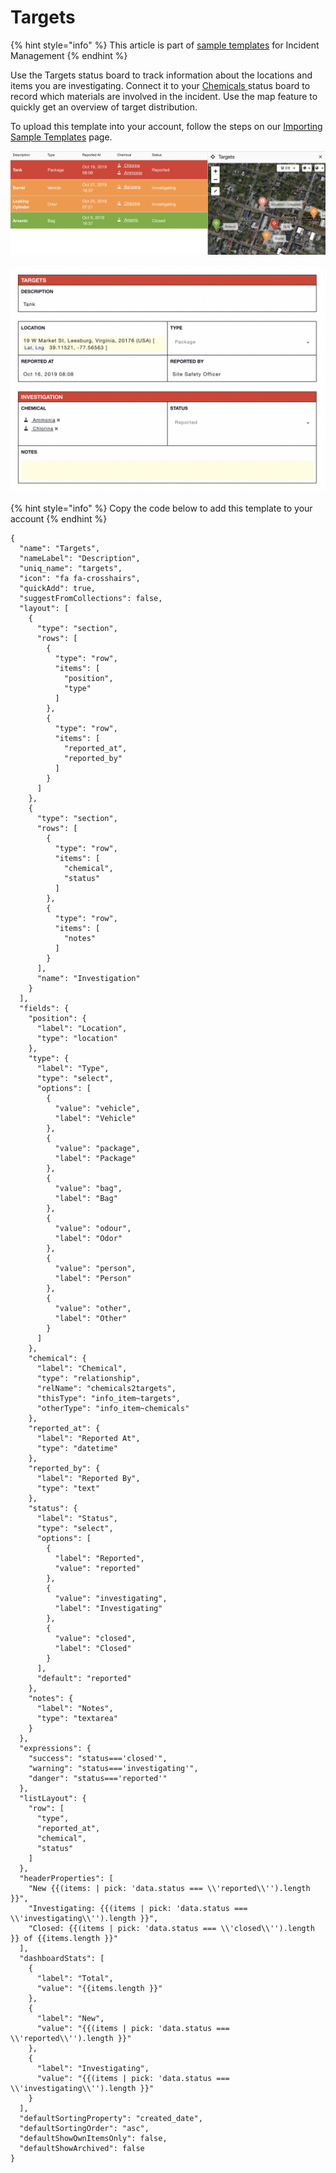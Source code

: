 # Targets

{% hint style="info" %}
This article is part of [sample templates](../) for Incident Management
{% endhint %}

Use the Targets status board to track information about the locations and items you are investigating. Connect it to your [Chemicals ](chemicals.md)status board to record which materials are involved in the incident. Use the map feature to quickly get an overview of target distribution. 

To upload this template into your account, follow the steps on our [Importing Sample Templates](../importing-sample-templates.md) page.

![](<../../../.gitbook/assets/Screen Shot 2021-09-27 at 4.38.40 PM.png>)

![](<../../../.gitbook/assets/Screen Shot 2021-09-27 at 4.39.30 PM.png>)

{% hint style="info" %}
Copy the code below to add this template to your account
{% endhint %}

```
{
  "name": "Targets",
  "nameLabel": "Description",
  "uniq_name": "targets",
  "icon": "fa fa-crosshairs",
  "quickAdd": true,
  "suggestFromCollections": false,
  "layout": [
    {
      "type": "section",
      "rows": [
        {
          "type": "row",
          "items": [
            "position",
            "type"
          ]
        },
        {
          "type": "row",
          "items": [
            "reported_at",
            "reported_by"
          ]
        }
      ]
    },
    {
      "type": "section",
      "rows": [
        {
          "type": "row",
          "items": [
            "chemical",
            "status"
          ]
        },
        {
          "type": "row",
          "items": [
            "notes"
          ]
        }
      ],
      "name": "Investigation"
    }
  ],
  "fields": {
    "position": {
      "label": "Location",
      "type": "location"
    },
    "type": {
      "label": "Type",
      "type": "select",
      "options": [
        {
          "value": "vehicle",
          "label": "Vehicle"
        },
        {
          "value": "package",
          "label": "Package"
        },
        {
          "value": "bag",
          "label": "Bag"
        },
        {
          "value": "odour",
          "label": "Odor"
        },
        {
          "value": "person",
          "label": "Person"
        },
        {
          "value": "other",
          "label": "Other"
        }
      ]
    },
    "chemical": {
      "label": "Chemical",
      "type": "relationship",
      "relName": "chemicals2targets",
      "thisType": "info_item~targets",
      "otherType": "info_item~chemicals"
    },
    "reported_at": {
      "label": "Reported At",
      "type": "datetime"
    },
    "reported_by": {
      "label": "Reported By",
      "type": "text"
    },
    "status": {
      "label": "Status",
      "type": "select",
      "options": [
        {
          "label": "Reported",
          "value": "reported"
        },
        {
          "value": "investigating",
          "label": "Investigating"
        },
        {
          "value": "closed",
          "label": "Closed"
        }
      ],
      "default": "reported"
    },
    "notes": {
      "label": "Notes",
      "type": "textarea"
    }
  },
  "expressions": {
    "success": "status==='closed'",
    "warning": "status==='investigating'",
    "danger": "status==='reported'"
  },
  "listLayout": {
    "row": [
      "type",
      "reported_at",
      "chemical",
      "status"
    ]
  },
  "headerProperties": [
    "New {{(items: | pick: 'data.status === \\'reported\\'').length }}",
    "Investigating: {{(items | pick: 'data.status === \\'investigating\\'').length }}",
    "Closed: {{(items | pick: 'data.status === \\'closed\\'').length }} of {{items.length }}"
  ],
  "dashboardStats": [
    {
      "label": "Total",
      "value": "{{items.length }}"
    },
    {
      "label": "New",
      "value": "{{(items | pick: 'data.status === \\'reported\\'').length }}"
    },
    {
      "label": "Investigating",
      "value": "{{(items | pick: 'data.status === \\'investigating\\'').length }}"
    }
  ],
  "defaultSortingProperty": "created_date",
  "defaultSortingOrder": "asc",
  "defaultShowOwnItemsOnly": false,
  "defaultShowArchived": false
}
```

